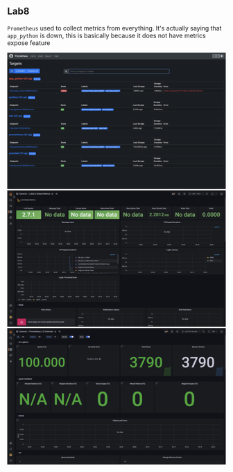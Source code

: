 ## Lab8

`Prometheus` used to collect metrics from everything. It's actually saying that `app_python` is down, this is basically because it does not have metrics expose feature

![image](assets/lab8.1.png)
![image](assets/lab8.2.png)
![image](assets/lab8.3.png)
